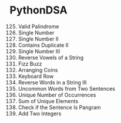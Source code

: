 # PythonDSA
125. Valid Palindrome
136. Single Number
137. Single Number II
219. Contains Duplicate II
260. Single Number III
345. Reverse Vowels of a String
412. Fizz Buzz
441. Arranging Coins
500. Keyboard Row
557. Reverse Words in a String III
884. Uncommon Words from Two Sentences
1207. Unique Number of Occurrences
1748. Sum of Unique Elements
1832. Check if the Sentence Is Pangram
2235. Add Two Integers
